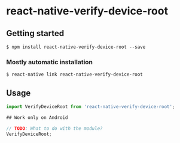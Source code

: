 # react-native-verify-device-root

## Getting started

`$ npm install react-native-verify-device-root --save`

### Mostly automatic installation

`$ react-native link react-native-verify-device-root`

## Usage
```javascript
import VerifyDeviceRoot from 'react-native-verify-device-root';

## Work only on Android

// TODO: What to do with the module?
VerifyDeviceRoot;
```
